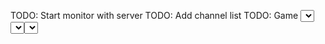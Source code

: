 TODO: Start monitor with server
TODO: Add channel list
TODO: Game <select>
TODO: Date <select> - <select>
TODO: Chart
TODO: User page
TODO: Slash commands